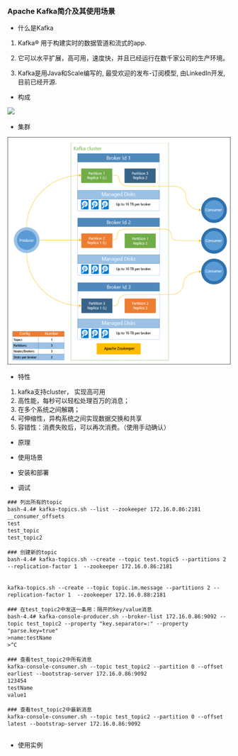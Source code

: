 ### Apache Kafka简介及其使用场景

-   什么是Kafka

1.  Kafka® 用于构建实时的数据管道和流式的app.

2.  它可以水平扩展，高可用，速度快，并且已经运行在数千家公司的生产环境。

3.  Kafka是用Java和Scale编写的, 最受欢迎的发布-订阅模型, 由LinkedIn开发, 目前已经开源.

-   构成

![](I:%5Cgithub%5Cpages_on_everyday%5Cimgs%5Capache-kafka-partition.png)





-   集群

![](imgs/kafka-cluster.png)



-   特性

1.  kafka支持cluster， 实现高可用
2.  高性能，每秒可以轻松处理百万的消息；
3.  在多个系统之间解耦；
4.  可伸缩性，异构系统之间实现数据交换和共享
5.  容错性：消费失败后，可以再次消费。（使用手动确认）

-   原理



-   使用场景
-   安装和部署
-   调试

```shell
### 列出所有的topic
bash-4.4# kafka-topics.sh --list --zookeeper 172.16.0.86:2181
__consumer_offsets
test
test_topic
test_topic2

### 创建新的topic
bash-4.4# kafka-topics.sh --create --topic test.topic5 --partitions 2 --replication-factor 1  --zookeeper 172.16.0.86:2181


kafka-topics.sh --create --topic topic.im.message --partitions 2 --replication-factor 1  --zookeeper 172.16.0.88:2181

### 在test_topic2中发送一条用：隔开的key/value消息
bash-4.4# kafka-console-producer.sh --broker-list 172.16.0.86:9092 --topic test_topic2 --property "key.separator=:" --property "parse.key=true"
>name:testName
>^C

### 查看test_topic2中所有消息
kafka-console-consumer.sh --topic test_topic2 --partition 0 --offset earliest --bootstrap-server 172.16.0.86:9092
123454
testName
value1

### 查看test_topic2中最新消息
kafka-console-consumer.sh --topic test_topic2 --partition 0 --offset latest --bootstrap-server 172.16.0.86:9092


```



-   使用实例